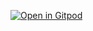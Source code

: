 [![Open in Gitpod](https://gitpod.io/button/open-in-gitpod.svg)](https://gitpod.io/#https://github.com/seyoon20087/seyoon20087.github.io)
